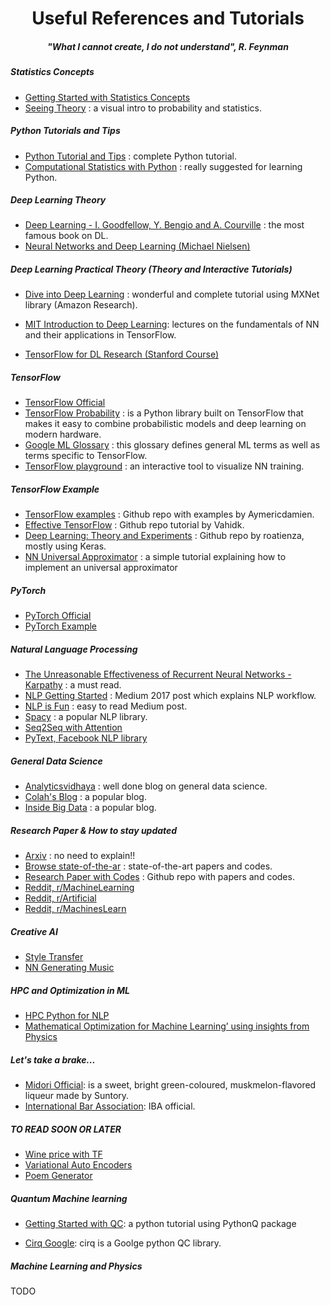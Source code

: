 <center> <h1>Useful References and Tutorials</h1> </center>


<center> <h5>"What I cannot create, I do not understand", R. Feynman</h5> </center>


##### Statistics Concepts

* [Getting Started with Statistics Concepts](http://www.statsoft.com/Textbook/Elementary-Statistics-Concepts/fbclid/IwAR2Wp--UwCXuoV0II1kvTwbZ2ZO6XGdVTgyXCd3-ZeRHE6Xr7YuQnkP0kRc)
* [Seeing Theory](https://seeing-theory.brown.edu/index.html?fbclid=IwAR3b_6MXRAGHj4hfnpqkOOwR_Ozhq0IL7XHZ2t0WmnVKyFRds4bZnoNlhD0#firstPage)
: a visual intro to probability and statistics.

##### Python Tutorials and Tips
* [Python Tutorial and Tips](https://www.techbeamers.com/python-tutorial-step-by-step/)
: complete Python tutorial.
* [Computational Statistics with Python](http://people.duke.edu/~ccc14/sta-663-2017/)
: really suggested for learning Python.


##### Deep Learning Theory

* [Deep Learning - I. Goodfellow, Y. Bengio and A. Courville](http://www.deeplearningbook.org)
: the most famous book on DL.
* [Neural Networks and Deep Learning (Michael Nielsen)](http://neuralnetworksanddeeplearning.com)

##### Deep Learning Practical Theory (Theory and Interactive Tutorials)

* [Dive into Deep Learning](http://d2l.ai/index.html)
: wonderful and complete tutorial using MXNet library (Amazon Research).

* [MIT Introduction to Deep Learning](https://medium.com/tensorflow/mit-introduction-to-deep-learning-4a6f8dde1f0c): lectures on the fundamentals of NN and their applications in TensorFlow.

* [TensorFlow for DL Research (Stanford Course)](https://web.stanford.edu/class/cs20si/2017/)

##### TensorFlow

* [TensorFlow Official](https://www.tensorflow.org)
* [TensorFlow Probability](https://medium.com/tensorflow/introducing-tensorflow-probability-dca4c304e245)
: is a Python library built on TensorFlow that makes it easy to combine probabilistic models and deep learning on modern hardware.
* [Google ML Glossary](https://developers.google.com/machine-learning/glossary/)
: this glossary defines general ML terms as well as terms specific to TensorFlow.
* [TensorFlow playground](http://playground.tensorflow.org/)
: an interactive tool to visualize NN training.

##### TensorFlow Example

* [TensorFlow examples](https://github.com/aymericdamien/TensorFlow-Examples)
: Github repo with examples by Aymericdamien.
* [Effective TensorFlow](https://github.com/vahidk/EffectiveTensorflow)
: Github repo tutorial by Vahidk.
* [Deep Learning: Theory and Experiments](https://github.com/roatienza/Deep-Learning-Experiments)
: Github repo by roatienza, mostly using Keras.
* [NN Universal Approximator](https://blog.metaflow.fr/tensorflow-howto-a-universal-approximator-inside-a-neural-net-bb034430b71e)
: a simple tutorial explaining how to implement an universal approximator

##### PyTorch

* [PyTorch Official](https://pytorch.org)
* [PyTorch Example](https://github.com/jcjohnson/pytorch-examples#pytorch-nn)


##### Natural Language Processing

* [The Unreasonable Effectiveness of Recurrent Neural Networks - Karpathy](http://karpathy.github.io/2015/05/21/rnn-effectiveness/)
: a must read.
* [NLP Getting Started](https://medium.com/@gon.esbuyo/get-started-with-nlp-part-i-d67ca26cc828)
: Medium 2017 post which explains NLP workflow.
* [NLP is Fun](https://medium.com/@ageitgey/natural-language-processing-is-fun-9a0bff37854e?fbclid=IwAR2v0anj5aUeQvwXVg6rmxG2EGrr3N76io6rUwV3GOXN_sp5PqiIz5fst6M)
: easy to read Medium post.
* [Spacy](https://spacy.io/)
: a popular NLP library.
* [Seq2Seq with Attention](https://guillaumegenthial.github.io/sequence-to-sequence.html)
* [PyText, Facebook NLP library](https://towardsdatascience.com/introducing-pytext-d8f404f1745)


##### General Data Science

* [Analyticsvidhaya](https://www.analyticsvidhya.com/blog/)
: well done blog on general data science.
* [Colah's Blog](http://colah.github.io/)
: a popular blog.
* [Inside Big Data](https://insidebigdata.com/)
: a popular blog.

##### Research Paper & How to stay updated

* [Arxiv](https://arxiv.org)
: no need to explain!!
* [Browse state-of-the-ar](https://paperswithcode.com/sota?fbclid=IwAR1M-rIbDSpathgGSB3-Aj4M76WAC-lmcer10jgaKV-VwR2cETpDEmCniIE)
: state-of-the-art papers and codes.
* [Research Paper with Codes](https://github.com/zziz/pwc?fbclid=IwAR1Pj8vLOwxWiuEKGHzCi7uOjbUOme3Isars_F7jKlzdDD6aOG8dTarKyeU)
: Github repo with papers and codes.
* [Reddit, r/MachineLearning](https://www.reddit.com/r/MachineLearning/)
* [Reddit, r/Artificial](https://www.reddit.com/r/artificial/)
* [Reddit, r/MachinesLearn](https://www.reddit.com/r/MachinesLearn/)


##### Creative AI

* [Style Transfer](https://thegradient.pub/how-ai-learned-to-be-creative/)
* [NN Generating Music](https://medium.com/artists-and-machine-intelligence/neural-nets-for-generating-music-f46dffac21c0)


##### HPC and Optimization in ML

* [HPC Python for NLP](https://medium.com/huggingface/100-times-faster-natural-language-processing-in-python-ee32033bdced)
* [Mathematical Optimization for Machine Learning’ using insights from Physics](https://medium.com/@animeshsk3/ranik-optimizer-mathematical-optimization-for-machine-learning-using-insights-from-physics-561e648d4a82)

##### Let's take a brake...
* [Midori Official](https://www.midori-world.com/#): is a sweet, bright green-coloured, muskmelon-flavored liqueur made by Suntory.
* [International Bar Association](https://www.ibanet.org/): IBA official.

##### TO READ SOON OR LATER

* [Wine price with TF](https://medium.com/tensorflow/predicting-the-price-of-wine-with-the-keras-functional-api-and-tensorflow-a95d1c2c1b03)
* [Variational Auto Encoders](https://becominghuman.ai/variational-autoencoders-for-new-fruits-with-keras-and-pytorch-6d0cfc4eeabd)
* [Poem Generator](https://www.analyticsvidhya.com/blog/2018/03/text-generation-using-python-nlp/)

##### Quantum Machine learning

* [Getting Started with QC](http://dataespresso.com/en/2018/07/22/Tutorial-Generating-random-numbers-with-a-quantum-computer-Python/): a python tutorial using PythonQ package

* [Cirq Google](https://cirq.readthedocs.io/en/latest/): cirq is a Goolge python QC library.


##### Machine Learning and Physics

TODO
